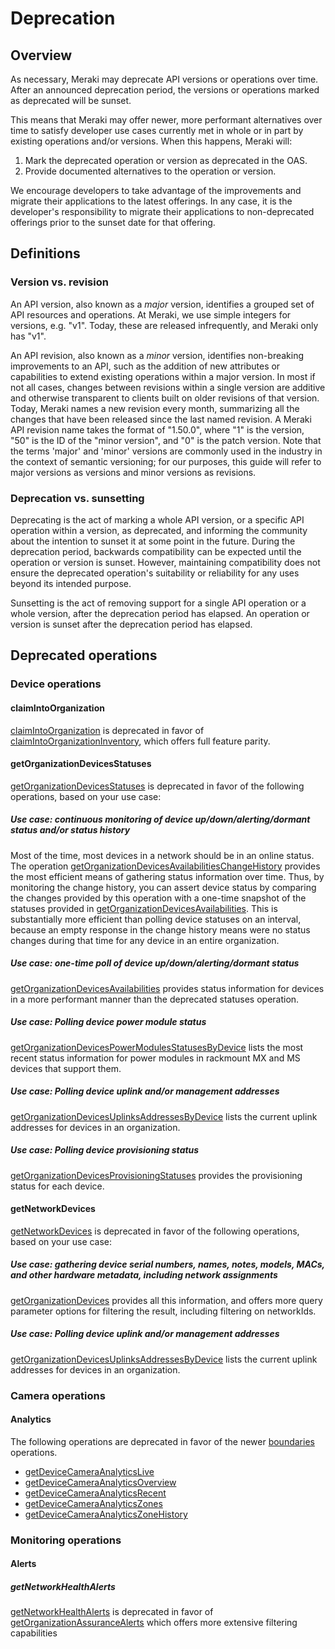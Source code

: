 # Deprecation

## Overview

As necessary, Meraki may deprecate API versions or operations over time. After an announced deprecation period, the versions or operations marked as deprecated will be sunset.

This means that Meraki may offer newer, more performant alternatives over time to satisfy developer use cases currently met in whole or in part by existing operations and/or versions. When this happens, Meraki will:

1. Mark the deprecated operation or version as deprecated in the OAS.
2. Provide documented alternatives to the operation or version.

We encourage developers to take advantage of the improvements and migrate their applications to the latest offerings. In any case, it is the developer's responsibility to migrate their applications to non-deprecated offerings prior to the sunset date for that offering.

## Definitions

### Version vs. revision

An API version, also known as a _major_ version, identifies a grouped set of API resources and operations. At Meraki, we use simple integers for versions, e.g. "v1". Today, these are released infrequently, and Meraki only has "v1".

An API revision, also known as a _minor_ version, identifies non-breaking improvements to an API, such as the addition of new attributes or capabilities to extend existing operations within a major version. In most if not all cases, changes between revisions within a single version are additive and otherwise transparent to clients built on older revisions of that version. Today, Meraki names a new revision every month, summarizing all the changes that have been released since the last named revision. A Meraki API revision name takes the format of "1.50.0", where "1" is the version, "50" is the ID of the "minor version", and "0" is the patch version. Note that the terms 'major' and 'minor' versions are commonly used in the industry in the context of semantic versioning; for our purposes, this guide will refer to major versions as versions and minor versions as revisions.

### Deprecation vs. sunsetting

Deprecating is the act of marking a whole API version, or a specific API operation within a version, as deprecated, and informing the community about the intention to sunset it at some point in the future. During the deprecation period, backwards compatibility can be expected until the operation or version is sunset. However, maintaining compatibility does not ensure the deprecated operation's suitability or reliability for any uses beyond its intended purpose.

Sunsetting is the act of removing support for a single API operation or a whole version, after the deprecation period has elapsed. An operation or version is sunset after the deprecation period has elapsed.

## Deprecated operations

### Device operations

#### claimIntoOrganization

[claimIntoOrganization](https://developer.cisco.com/meraki/api-v1/claim-into-organization) is deprecated in favor of [claimIntoOrganizationInventory](https://developer.cisco.com/meraki/api-v1/claim-into-organization-inventory), which offers full feature parity.

#### getOrganizationDevicesStatuses

[getOrganizationDevicesStatuses](https://developer.cisco.com/meraki/api-v1/get-organization-devices-statuses/) is deprecated in favor of the following operations, based on your use case:

##### Use case: continuous monitoring of device up/down/alerting/dormant status and/or status history

Most of the time, most devices in a network should be in an online status. The operation [getOrganizationDevicesAvailabilitiesChangeHistory](https://developer.cisco.com/meraki/api-v1/get-organization-devices-availabilities-change-history/) provides the most efficient means of gathering status information over time. Thus, by monitoring the change history, you can assert device status by comparing the changes provided by this operation with a one-time snapshot of the statuses provided in [getOrganizationDevicesAvailabilities](https://developer.cisco.com/meraki/api-v1/get-organization-devices-availabilities/). This is substantially more efficient than polling device statuses on an interval, because an empty response in the change history means were no status changes during that time for any device in an entire organization.

##### Use case: one-time poll of device up/down/alerting/dormant status

[getOrganizationDevicesAvailabilities](https://developer.cisco.com/meraki/api-v1/get-organization-devices-availabilities/) provides status information for devices in a more performant manner than the deprecated statuses operation.

##### Use case: Polling device power module status

[getOrganizationDevicesPowerModulesStatusesByDevice](https://developer.cisco.com/meraki/api-v1/get-organization-devices-power-modules-statuses-by-device/) lists the most recent status information for power modules in rackmount MX and MS devices that support them.

##### Use case: Polling device uplink and/or management addresses

[getOrganizationDevicesUplinksAddressesByDevice](https://developer.cisco.com/meraki/api-v1/get-organization-devices-uplinks-addresses-by-device/) lists the current uplink addresses for devices in an organization.

##### Use case: Polling device provisioning status

[getOrganizationDevicesProvisioningStatuses](https://developer.cisco.com/meraki/api-v1/get-organization-devices-provisioning-statuses/) provides the provisioning status for each device.

#### getNetworkDevices

[getNetworkDevices](https://developer.cisco.com/meraki/api-v1/get-network-devices/) is deprecated in favor of the following operations, based on your use case:

##### Use case: gathering device serial numbers, names, notes, models, MACs, and other hardware metadata, including network assignments

[getOrganizationDevices](https://developer.cisco.com/meraki/api-v1/get-organization-devices/) provides all this information, and offers more query parameter options for filtering the result, including filtering on networkIds.

##### Use case: Polling device uplink and/or management addresses

[getOrganizationDevicesUplinksAddressesByDevice](https://developer.cisco.com/meraki/api-v1/get-organization-devices-uplinks-addresses-by-device/) lists the current uplink addresses for devices in an organization.

### Camera operations

#### Analytics

The following operations are deprecated in favor of the newer [boundaries](https://developer.cisco.com/meraki/api-v1/search/?q=boundaries) operations.

* [getDeviceCameraAnalyticsLive](https://developer.cisco.com/meraki/api-v1/get-device-camera-analytics-live/)
* [getDeviceCameraAnalyticsOverview](https://developer.cisco.com/meraki/api-v1/get-device-camera-analytics-overview/)
* [getDeviceCameraAnalyticsRecent](https://developer.cisco.com/meraki/api-v1/get-device-camera-analytics-recent/)
* [getDeviceCameraAnalyticsZones](https://developer.cisco.com/meraki/api-v1/get-device-camera-analytics-zones/)
* [getDeviceCameraAnalyticsZoneHistory](https://developer.cisco.com/meraki/api-v1/get-device-camera-analytics-zone-history/)

### Monitoring operations

#### Alerts

##### getNetworkHealthAlerts

[getNetworkHealthAlerts](https://developer.cisco.com/meraki/api-v1/get-network-health-alerts) is deprecated in favor of [getOrganizationAssuranceAlerts](https://developer.cisco.com/meraki/api-v1/get-organization-assurance-alerts) which offers more extensive filtering capabilities
